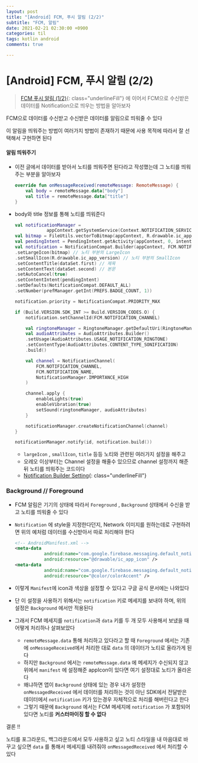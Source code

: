 ```yaml
---
layout: post
title: "[Android] FCM, 푸시 알림 (2/2)"
subtitle: "FCM, 알림"
date: 2021-02-21 02:30:00 +0900
categories: til
tags: kotlin android
comments: true

---
```




# [Android] FCM, 푸시 알림 (2/2)



> [FCM 푸시 알림 (1/2)](https://dongsik93.github.io/til/2021/01/28/til-fcm-push/){: class="underlineFill"} 에 이어서 FCM으로 수신받은 데이터를 Notification으로 띄우는 방법을 알아보자



FCM으로 데이터를 수신받고 수신받은 데이터를 알림으로 띄워줄 수 있다

이 알림을 띄워주는 방법이 여러가지 방법이 존재하기 때문에 사용 목적에 따라서 잘 선택해서 구현하면 된다



#### 알림 띄워주기

- 이전 글에서 데이터를 받아서 노티를 띄워주면 된다라고 작성했는데 그 노티를 띄워주는 부분을 알아보자

  ```kotlin
  override fun onMessageReceived(remoteMessage: RemoteMessage) {
      val body = remoteMessage.data["body"]
      val title = remoteMessage.data["title"]
  }
  ```

- body와 title 정보를 통해 노티를 띄워준다

  ```kotlin
  val notificationManager =
              appContext.getSystemService(Context.NOTIFICATION_SERVICE) as NotificationManager
  val bitmap = FileUtils.vectorToBitmap(appContext, R.drawable.ic_app_icon)
  val pendingIntent = PendingIntent.getActivity(appContext, 0, intent, 0)
  val notification = NotificationCompat.Builder(appContext, FCM.NOTIFICATION_CHANNEL)
  .setLargeIcon(bitmap) // 노티 부분의 LargeIcon
  .setSmallIcon(R.drawable.ic_app_version) // 노티 부분의 SmallIcon
  .setContentTitle(dataSet.first) // 제목
  .setContentText(dataSet.second) // 본문
  .setAutoCancel(true)
  .setContentIntent(pendingIntent)
  .setDefaults(NotificationCompat.DEFAULT_ALL)
  .setNumber(prefManager.getInt(PREFS.BADGE_COUNT, 1))
  
  notification.priority = NotificationCompat.PRIORITY_MAX
  
  if (Build.VERSION.SDK_INT >= Build.VERSION_CODES.O) {
      notification.setChannelId(FCM.NOTIFICATION_CHANNEL)
  
      val ringtoneManager = RingtoneManager.getDefaultUri(RingtoneManager.TYPE_NOTIFICATION)
      val audioAttributes = AudioAttributes.Builder()
      .setUsage(AudioAttributes.USAGE_NOTIFICATION_RINGTONE)
      .setContentType(AudioAttributes.CONTENT_TYPE_SONIFICATION)
      .build()
  
      val channel = NotificationChannel(
          FCM.NOTIFICATION_CHANNEL,
          FCM.NOTIFICATION_NAME,
          NotificationManager.IMPORTANCE_HIGH
      )
  
      channel.apply {
          enableLights(true)
          enableVibration(true)
          setSound(ringtoneManager, audioAttributes)
      }
  
      notificationManager.createNotificationChannel(channel)
  }
  
  notificationManager.notify(id, notification.build())
  ```

  - `largeIcon` , `smallIcon`, `title` 등등 노티와 관련된 여러가지 설정을 해주고
  - 오레오 이상부터는 Channel 설정을 해줄수 있으므로 channel 설정까지 해준뒤 노티를 띄워주는 코드이다
  - [Notification Builder Setting](https://developer.android.com/training/notify-user/build-notification?hl=ko){: class="underlineFill"}



### Background // Foreground

- FCM 알림은 기기의 상태에 따라서 `Foreground` , `Background` 상태에서 수신을 받고 노티를 띄워줄 수 있다

- `Notification` 에 style을 지정한다던지, Network 이미지를 원하는데로 구현하려면 위의 예처럼 데이터를 수신받아서 따로 처리해야 한다

  ```xml
  <!-- AndroidManifest.xml -->
  <meta-data
             android:name="com.google.firebase.messaging.default_notification_icon"
             android:resource="@drawable/ic_app_icon" />
  <meta-data
             android:name="com.google.firebase.messaging.default_notification_color"
             android:resource="@color/colorAccent" />
  ```

- 이렇게 `Manifest`에 icon과 색상을 설정할 수 있다고 구글 공식 문서에는 나와있다

- 단 이 설정을 사용하기 위해서는 `notification` 키로 메세지를 보내야 하며, 위의 설정은 `Background` 에서만 적용된다

- 그래서 FCM 메세지를 `notification`과 `data` 키를 두 개 모두 사용해서 보냈을 때 어떻게 처리하나 살펴보았다
  - `remoteMessage.data` 통해 처리하고 있다라고 할 때  `Foreground` 에서는 기존에 `onMessageReceived`에서 처리한 대로 `data` 의 데이터가 노티로 올라가게 된다
  - 하지만 `Background` 에서는 `remoteMessage.data` 에 메세지가 수신되지 않고 위에서 `manifest` 에 설정해준 appIcon이 있다면 여기 설정대로 노티가 올라온다
  - 왜냐하면 앱이 `Background` 상태에 있는 경우 내가 설정한 `onMessagedReceived` 에서 데이터를 처리하는 것이 아닌 SDK에서 전달받은 데이터에서 `notification` 키가 있는경우 자체적으로 처리를 해버린다고 한다
  - 그렇기 때문에 `Background` 에서는 FCM 메세지에 `notification` 가 포함되어있다면 노티를 **커스터마이징 할 수 없다**



결론 !!

노티를 포그라운드, 백그라운드에서 모두 사용하고 싶고 노티 스타일을 내 마음대로 바꾸고 싶으면 `data` 를 통해서 메세지를 내려줘야 `onMessagedReceived` 에서 처리할 수 있다



















